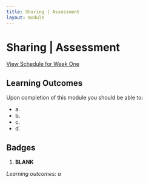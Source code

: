 ```yaml
---
title: Sharing | Assessment
layout: module
---
```



# Sharing | Assessment
[View Schedule for Week One](index.html)


## Learning Outcomes

Upon completion of this module you should be able to:

- a. 
- b. 
- c. 
- d.





## Badges

1. **BLANK**

_Learning outcomes: a_


